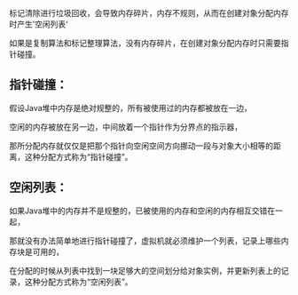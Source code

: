 标记清除进行垃圾回收，会导致内存碎片，内存不规则，从而在创建对象分配内存时产生’空闲列表‘

如果是复制算法和标记整理算法，没有内存碎片，在创建对象分配内存时只需要指针碰撞。

指针碰撞：
---
假设Java堆中内存是绝对规整的，所有被使用过的内存都被放在一边，

空闲的内存被放在另一边，中间放着一个指针作为分界点的指示器，

那所分配内存就仅仅是把那个指针向空闲空间方向挪动一段与对象大小相等的距离，这种分配方式称为“指针碰撞”。

空闲列表：
---
如果Java堆中的内存并不是规整的，已被使用的内存和空闲的内存相互交错在一起，

那就没有办法简单地进行指针碰撞了，虚拟机就必须维护一个列表，记录上哪些内存块是可用的，

在分配的时候从列表中找到一块足够大的空间划分给对象实例，并更新列表上的记录，这种分配方式称为“空闲列表”。
